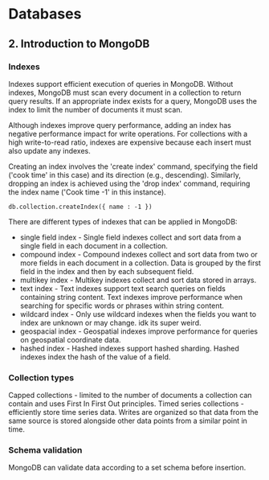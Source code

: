 # Databases

## 2. Introduction to MongoDB

### Indexes

Indexes support efficient execution of queries in MongoDB. Without indexes, MongoDB must scan every document in a collection to return query results. If an appropriate index exists for a query, MongoDB uses the index to limit the number of documents it must scan.

Although indexes improve query performance, adding an index has negative performance impact for write operations. For collections with a high write-to-read ratio, indexes are expensive because each insert must also update any indexes.

Creating an index involves the 'create index' command, specifying the field ('cook time' in this case) and its direction (e.g., descending). Similarly, dropping an index is achieved using the 'drop index' command, requiring the index name ('Cook time -1' in this instance).

`db.collection.createIndex({ name : -1 })`

There are different types of indexes that can be applied in MongoDB:
* single field index - Single field indexes collect and sort data from a single field in each document in a collection.
* compound index - Compound indexes collect and sort data from two or more fields in each document in a collection. Data is grouped by the first field in the index and then by each subsequent field.
* multikey index - Multikey indexes collect and sort data stored in arrays.
* text index - Text indexes support text search queries on fields containing string content. Text indexes improve performance when searching for specific words or phrases within string content.
* wildcard index - Only use wildcard indexes when the fields you want to index are unknown or may change. idk its super weird. 
* geospacial index - Geospatial indexes improve performance for queries on geospatial coordinate data.
* hashed index - Hashed indexes support hashed sharding. Hashed indexes index the hash of the value of a field.

### Collection types

Capped collections - limited to the number of documents a collection can contain and uses First In First Out principles. 
Timed series collections - efficiently store time series data. Writes are organized so that data from the same source is stored alongside other data points from a similar point in time. 

### Schema validation
MongoDB can validate data according to a set schema before insertion. 

